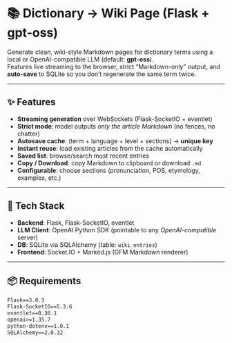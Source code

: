 # 📚 Dictionary → Wiki Page (Flask + gpt-oss)

Generate clean, wiki-style Markdown pages for dictionary terms using a local or OpenAI-compatible LLM (default: **gpt-oss**).  
Features live streaming to the browser, strict “Markdown-only” output, and **auto-save** to SQLite so you don’t regenerate the same term twice.

---

## ✨ Features

- **Streaming generation** over WebSockets (Flask-SocketIO + eventlet)
- **Strict mode**: model outputs *only the article Markdown* (no fences, no chatter)
- **Autosave cache**: (term + language + level + sections) → **unique key**
- **Instant reuse**: load existing articles from the cache automatically
- **Saved list**: browse/search most recent entries
- **Copy / Download**: copy Markdown to clipboard or download `.md`
- **Configurable**: choose sections (pronunciation, POS, etymology, examples, etc.)

---

## 🧱 Tech Stack

- **Backend**: Flask, Flask-SocketIO, eventlet
- **LLM Client**: OpenAI Python SDK (pointable to any *OpenAI-compatible* server)
- **DB**: SQLite via SQLAlchemy (table: `wiki_entries`)
- **Frontend**: Socket.IO + Marked.js (GFM Markdown renderer)

---

## 📦 Requirements

```txt
Flask==3.0.3
Flask-SocketIO==5.3.6
eventlet==0.36.1
openai>=1.35.7
python-dotenv==1.0.1
SQLAlchemy==2.0.32
